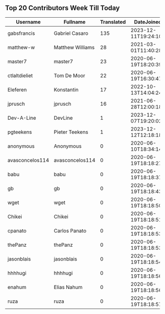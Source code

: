 ## Top 20 Contributors Week Till Today ##
|Username|Fullname|Translated|DateJoined|Language|
|--------|--------|----------|----------|-------|
|gabsfrancis|Gabriel Casaro|135|2023-12-11T19:24:10.|pt_BR|
|matthew-w|Matthew Williams|28|2021-03-01T11:40:28.|en_AU|
|master7|master7|23|2020-06-19T18:20:39.|pl|
|ctlaltdieliet|Tom De Moor|22|2020-06-19T16:30:47Z|nl|
|Eleferen|Konstantin|17|2022-10-13T14:04:24Z|ru|
|jprusch|jprusch|16|2021-06-28T12:00:18.|de|
|Dev-A-Line|DevLine|1|2023-12-07T19:20:02.||
|pgteekens|Pieter Teekens|1|2023-12-12T12:18:18.||
|anonymous|Anonymous|0|2020-06-10T18:34:14.||
|avasconcelos114|avasconcelos114|0|2020-06-19T18:18:27Z||
|babu|babu|0|2020-06-19T18:18:37.||
|gb|gb|0|2020-06-19T18:18:43.||
|wget|wget|0|2020-06-19T18:18:50Z||
|Chikei|Chikei|0|2020-06-19T18:18:51Z||
|cpanato|Carlos Panato|0|2020-06-19T18:18:53Z||
|thePanz|thePanz|0|2020-06-19T18:18:53Z||
|jasonblais|jasonblais|0|2020-06-19T18:18:54Z||
|hhhhugi|hhhhugi|0|2020-06-19T18:18:56.||
|enahum|Elias  Nahum|0|2020-06-19T18:18:56Z|es|
|ruza|ruza|0|2020-06-19T18:18:57.||
